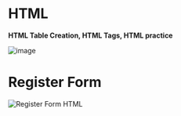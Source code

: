 # HTML
**HTML Table Creation, HTML Tags, HTML practice**

<img>![image](https://github.com/DhanushKrishnan/HTML/assets/29054766/6f62156f-211d-4b94-85e9-0640a5433e51)
</img>
# Register Form
<img>![Register Form HTML](https://github.com/dhan-profile/HTML/assets/29054766/71c44816-4aa4-4e82-98c0-e296113fbee0)
</img>
